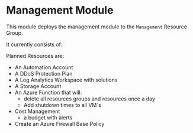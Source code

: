 # Management Module

This module deploys the management module to the `Management` Resource Group.

It currently consists of:


Planned Resources are:

- An Automation Account
- A DDoS Protection Plan
- A Log Analytics Workspace with solutions
- A Storage Account
- An Azure Function that will:
    - delete all resources groups and resources once a day
    - Add shutdown times to all VM´s
- Cost Management
    - a budget with alerts
- Create an Azure Firewall Base Policy


